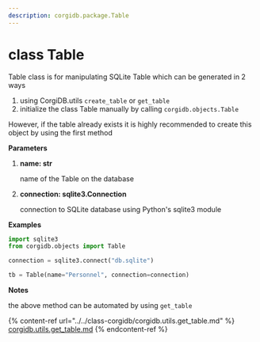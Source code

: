 ```yaml
---
description: corgidb.package.Table
---
```


# class Table

Table class is for manipulating SQLite Table which can be generated in 2 ways

1. using CorgiDB.utils `create_table` or `get_table`
2. initialize the class Table manually by calling `corgidb.objects.Table`

However, if the table already exists it is highly recommended to create this object by using the first method

**Parameters**

1.  **name: str**

    name of the Table on the database
2.  **connection: sqlite3.Connection**

    connection to SQLite database using Python's sqlite3 module

**Examples**

```python
import sqlite3
from corgidb.objects import Table

connection = sqlite3.connect("db.sqlite")

tb = Table(name="Personnel", connection=connection)
```

**Notes**

the above method can be automated by using `get_table`

{% content-ref url="../../class-corgidb/corgidb.utils.get_table.md" %}
[corgidb.utils.get\_table.md](../../class-corgidb/corgidb.utils.get\_table.md)
{% endcontent-ref %}

